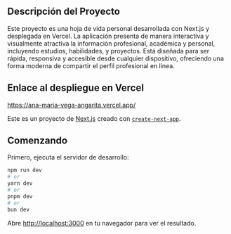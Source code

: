 ## Descripción del Proyecto
Este proyecto es una hoja de vida personal desarrollada con Next.js y desplegada en Vercel. La aplicación presenta de manera interactiva y visualmente atractiva la información profesional, académica y personal, incluyendo estudios, habilidades, y proyectos. Está diseñada para ser rápida, responsiva y accesible desde cualquier dispositivo, ofreciendo una forma moderna de compartir el perfil profesional en línea.

## Enlace al despliegue en Vercel

https://ana-maria-vega-angarita.vercel.app/


Este es un proyecto de [Next.js](https://nextjs.org) creado con [`create-next-app`](https://nextjs.org/docs/pages/api-reference/create-next-app).

## Comenzando

Primero, ejecuta el servidor de desarrollo:

```bash
npm run dev
# or
yarn dev
# or
pnpm dev
# or
bun dev
```

Abre [http://localhost:3000](http://localhost:3000) en tu navegador para ver el resultado.


